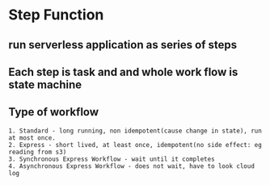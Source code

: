 # Step Function

## run serverless application as series of steps

## Each step is task and and whole work flow is state machine

## Type of workflow

```
1. Standard - long running, non idempotent(cause change in state), run at most once.
2. Express - short lived, at least once, idempotent(no side effect: eg reading from s3)
3. Synchronous Express Workflow - wait until it completes
4. Asynchronous Express Workflow - does not wait, have to look cloud log
```
